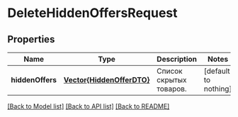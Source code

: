 # DeleteHiddenOffersRequest


## Properties
Name | Type | Description | Notes
------------ | ------------- | ------------- | -------------
**hiddenOffers** | [**Vector{HiddenOfferDTO}**](HiddenOfferDTO.md) | Список скрытых товаров.  | [default to nothing]


[[Back to Model list]](../README.md#models) [[Back to API list]](../README.md#api-endpoints) [[Back to README]](../README.md)


